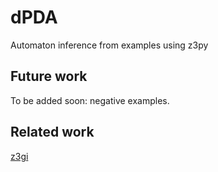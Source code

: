 # dPDA

Automaton inference from examples using z3py

## Future work

To be added soon: negative examples.

## Related work

[z3gi][1]

[1]: https://gitlab.science.ru.nl/rick/z3gi

